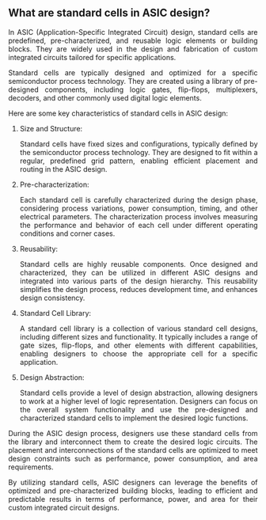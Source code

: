 ## What are standard cells in ASIC design?

<p align="justify">In ASIC (Application-Specific Integrated Circuit) design, standard cells are predefined, pre-characterized, and reusable logic elements or building blocks. They are widely used in the design and fabrication of custom integrated circuits tailored for specific applications.</p>

<p align="justify">Standard cells are typically designed and optimized for a specific semiconductor process technology. They are created using a library of pre-designed components, including logic gates, flip-flops, multiplexers, decoders, and other commonly used digital logic elements.</p>

Here are some key characteristics of standard cells in ASIC design:

1. Size and Structure: <p align="justify">Standard cells have fixed sizes and configurations, typically defined by the semiconductor process technology. They are designed to fit within a regular, predefined grid pattern, enabling efficient placement and routing in the ASIC design.</p>

2. Pre-characterization: <p align="justify">Each standard cell is carefully characterized during the design phase, considering process variations, power consumption, timing, and other electrical parameters. The characterization process involves measuring the performance and behavior of each cell under different operating conditions and corner cases.</p>

3. Reusability: <p align="justify">Standard cells are highly reusable components. Once designed and characterized, they can be utilized in different ASIC designs and integrated into various parts of the design hierarchy. This reusability simplifies the design process, reduces development time, and enhances design consistency.</p>

4. Standard Cell Library: <p align="justify">A standard cell library is a collection of various standard cell designs, including different sizes and functionality. It typically includes a range of gate sizes, flip-flops, and other elements with different capabilities, enabling designers to choose the appropriate cell for a specific application.</p>

5. Design Abstraction: <p align="justify">Standard cells provide a level of design abstraction, allowing designers to work at a higher level of logic representation. Designers can focus on the overall system functionality and use the pre-designed and characterized standard cells to implement the desired logic functions.</p>

<p align="justify">During the ASIC design process, designers use these standard cells from the library and interconnect them to create the desired logic circuits. The placement and interconnections of the standard cells are optimized to meet design constraints such as performance, power consumption, and area requirements.</p>

<p align="justify">By utilizing standard cells, ASIC designers can leverage the benefits of optimized and pre-characterized building blocks, leading to efficient and predictable results in terms of performance, power, and area for their custom integrated circuit designs.</p>
